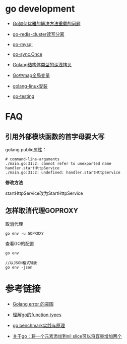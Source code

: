# go development

- [Go如何优雅的解决方法重载的问题](/go/Go如何优雅的解决方法重载的问题.md)

- [go-redis-cluster读写分离](./go-redis-cluster读写分离.md)

- [go-mysql](./go-mysql.md)

- [go-sync.Once](./go-sync.Once.md)

- [Golang结构体类型的深浅拷贝](./Golang结构体类型的深浅拷贝.md)

- [Go中map全局变量](./Go中map全局变量.md)

- [golang-linux安装](/go/golang-linux安装.md)

- [go-testing](/go/go-testing/go-testing.md)

# FAQ

## 引用外部模块函数的首字母要大写

golang public属性：
```
# command-line-arguments
./main.go:31:2: cannot refer to unexported name handler.startHttpService
./main.go:31:2: undefined: handler.startHttpService
```
**修改方法**

startHttpService改为StartHttpService

## 怎样取消代理GOPROXY

取消代理
```
go env -u GOPROXY
```

查看GO的配置
```
go env

//以JSON格式输出
go env -json
```

# 参考链接

- [Golang error 的突围](https://www.cnblogs.com/qcrao-2018/p/11538387.html)

- [理解go的function types](https://www.jianshu.com/p/fc4902159cf5)

- [go benchmark实践与原理](http://cbsheng.github.io/posts/go_benchmark%E5%AE%9E%E8%B7%B5%E4%B8%8E%E5%8E%9F%E7%90%86/)

- [关于go：将一个元素添加到nil slice可以将容量增加两个](https://www.codenong.com/38543825/)

